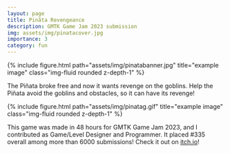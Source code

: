 ```yaml
---
layout: page
title: Pinãta Revengeance
description: GMTK Game Jam 2023 submission
img: assets/img/pinatacover.jpg
importance: 3
category: fun
---
```


<div class="row">
    <div class="col-sm mt-3 mt-md-0">
        {% include figure.html path="assets/img/pinatabanner.jpg" title="example image" class="img-fluid rounded z-depth-1" %}
    </div>
</div>

The Piñata broke free and now it wants revenge on the goblins.
Help the Piñata avoid the goblins and obstacles, so it can have its revenge!

<div class="row">
    <div class="col-sm mt-3 mt-md-0">
        {% include figure.html path="assets/img/pinatag.gif" title="example image" class="img-fluid rounded z-depth-1" %}
    </div>
</div>

This game was made in 48 hours for GMTK Game Jam 2023, and I contributed as Game/Level Designer and Programmer. It placed #335 overall among more than 6000 submissions!
Check it out on [itch.io](https://lumanzano.itch.io/pinata-revengeance/)!
